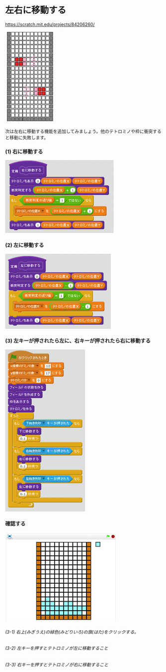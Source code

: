 # 左右に移動する

https://scratch.mit.edu/projects/84206260/

![](board_2.png)

次は左右に移動する機能を追加してみましょう。他のテトロミノや枠に衝突すると移動に失敗します。


### (1) 右に移動する

![](s_01.png)

### (2) 左に移動する
![](s_02.png)

### (3) 左キーが押されたら左に、右キーが押されたら右に移動する

![](s_03.png)

### 確認する
![](test.png)

###### (3-1) 右上(みぎうえ)の緑色(みどりいろ)の旗(はた)をクリックする。

###### (3-2) 左キーを押すとテトロミノが左に移動すること
###### (3-3) 右キーを押すとテトロミノが右に移動すること

